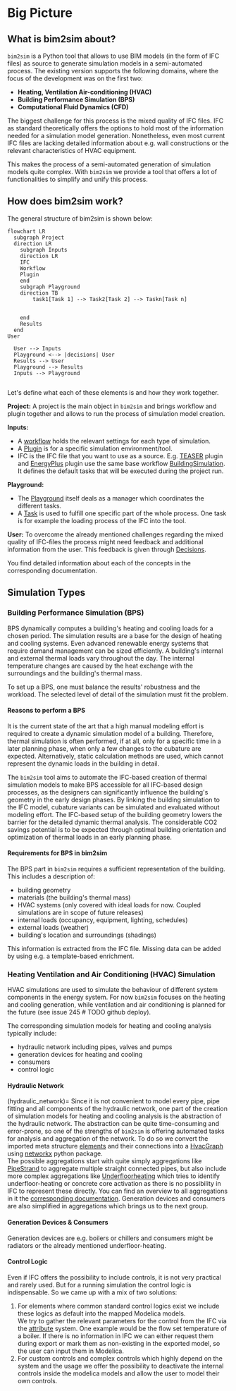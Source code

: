 # Big Picture
## What is bim2sim about?
`bim2sim` is a Python tool that allows to use BIM models (in the form of 
IFC files) as source to generate simulation models in a semi-automated process.
The existing version supports the following domains, where the focus of the 
development was on the first two: 
* **Heating, Ventilation Air-conditioning (HVAC)**
* **Building Performance Simulation (BPS)**
* **Computational Fluid Dynamics (CFD)**

The biggest challenge for this process is the mixed quality of IFC files. IFC as
standard theoretically offers the options to hold most of the information needed
for a simulation model generation. Nonetheless, even most current IFC files are
lacking detailed information about e.g. wall constructions or the relevant 
characteristics of HVAC equipment. 

This makes the process of a semi-automated
generation of simulation models quite complex. With `bim2sim` we provide a tool
that offers a lot of functionalities to simplify and unify this process.


## How does bim2sim work?
The general structure of bim2sim is shown below:
```{mermaid}
flowchart LR
  subgraph Project
  direction LR
    subgraph Inputs
    direction LR
    IFC
    Workflow
    Plugin
    end
    subgraph Playground
    direction TB
        task1[Task 1] --> Task2[Task 2] --> Taskn[Task n]
        
        
    end
    Results
  end
User

  User --> Inputs
  Playground <--> |decisions| User
  Results --> User
  Playground --> Results
  Inputs --> Playground
  
```
Let's define what each of these elements is and how they work together.

**Project:**
A project is the main object in `bim2sim` and brings workflow and plugin 
together and allows to run the process of simulation model creation.

**Inputs:**
* A [workflow](concepts/workflow.md) holds the relevant settings for each type of 
simulation.
* A [Plugin](plugins) is for a specific simulation environment/tool.
* IFC is the IFC file that you want to use as a source.
E.g. [TEASER](TEASERManager) plugin and [EnergyPlus](EnergyPlus) plugin use the 
same base workflow [BuildingSimulation](BuildingSimulation). It defines the 
default tasks that will be executed during the project run.
 
**Playground:**
* The [Playground](Playground) itself deals as a manager which coordinates the 
different tasks.
* A [Task](Tasks) is used to fulfill one specific part of the whole process. One
task is for example the loading process of the IFC into the tool.

**User:**
To overcome the already mentioned challenges regarding the mixed quality of 
IFC-files the process might need feedback and additional information from the 
user. This feedback is given through [Decisions](concepts/decisions.md).

You find detailed information about each of the concepts in the corresponding 
documentation.

## Simulation Types
### Building Performance Simulation (BPS)
BPS dynamically computes a building's heating and cooling loads for a chosen
period. The simulation results are a base for the design of heating and cooling
systems. Even advanced renewable energy systems that require demand management
can be sized efficiently.
A building's internal and external thermal loads vary throughout the day. The
internal temperature changes are caused by the heat exchange with the
surroundings and the building's thermal mass.

To set up a BPS, one must balance the results' robustness and the workload. The
selected level of detail of the simulation must fit the problem.

#### Reasons to perform a BPS

It is the current state of the art that a high manual modeling effort is
required to create a dynamic simulation model of a building. Therefore, thermal
simulation is often performed, if at all, only for a specific time in a later
planning phase, when only a few changes to the cubature are expected.
Alternatively, static calculation methods are used, which cannot represent the
dynamic loads in the building in detail.

The `bim2sim` tool aims to automate the IFC-based creation of thermal simulation
models to make BPS accessible for all IFC-based design processes, as the
designers can significantly influence the building's geometry in the early
design phases.
By linking the building simulation to the IFC model, cubature variants can be
simulated and evaluated without modeling effort.
The IFC-based setup of the building geometry lowers the barrier for the detailed
dynamic thermal analysis.
The considerable CO2 savings potential is to be expected through optimal
building orientation and optimization of thermal loads in an early planning
phase.

#### Requirements for BPS in bim2sim
The BPS part in `bim2sim` requires a sufficient representation of the building.
This includes a description of:
* building geometry
* materials (the building's thermal mass)
* HVAC systems (only covered with ideal loads for now. Coupled simulations are in scope of future releases)
* internal loads (occupancy, equipment, lighting, schedules)
* external loads (weather)
* building's location and surroundings (shadings)

This information is extracted from the IFC file. Missing data can be added 
by using e.g. a template-based enrichment. 

### Heating Ventilation and Air Conditioning (HVAC) Simulation
HVAC simulations are used to simulate the behaviour of different system 
components in the energy system. For now `bim2sim` focuses on the heating and 
cooling generation, while ventilation and air conditioning is planned for the 
future (see issue 245 # TODO github deploy). 

The corresponding simulation models for heating and cooling analysis typically 
include:
* hydraulic network including pipes, valves and pumps
* generation devices for heating and cooling
* consumers
* control logic 

#### Hydraulic Network 
(hydraulic_network)=
Since it is not convenient to model every pipe, pipe fitting and all components 
of the hydraulic network, one part of the creation of simulation models for 
heating and cooling analysis is the abstraction of the hydraulic network.
The abstraction can be quite time-consuming and error-prone, so one of the 
strengths of `bim2sim` is offering automated tasks for analysis and aggregation 
of the network. To do so we convert the imported meta structure 
[elements](elements_structure) and their connections into a [HvacGraph](HvacGraph) using 
[networkx](https://networkx.org/) python package.  
The possible aggregations start with quite simply aggregations like 
[PipeStrand](PipeStrand) to aggregate multiple straight connected pipes, but
also include more complex aggregations like [Underfloorheating](Underfloorheating)
which tries to identify underfloor-heating or concrete core activation as there is
no possibility in IFC to represent these directly. You can find an overview to
all aggregations in it the [corresponding documentation](concepts/aggregations.md). 
Generation devices and consumers are also simplified in aggregations which
brings us to the next group.


#### Generation Devices & Consumers
Generation devices are e.g. boilers or chillers and consumers might be radiators 
or the already mentioned underfloor-heating. 




#### Control Logic
Even if IFC offers the possibility to include controls, it is not very practical
and rarely used. But for a running simulation the control logic is 
indispensable. So we came up with a mix of two solutions:

1. For elements where common standard control logics exist we include these 
logics as default into the mapped Modelica models.  
We try to gather the relevant parameters for the control from the IFC via the [attribute](concepts/attribute.md) 
system. One example would be the flow set temperature of a boiler. If there is
no information in IFC we can either request them during export or mark them as
non-existing in the exported model, so the user can input them in Modelica.
2. For custom controls and complex controls which highly depend on the system
and the usage we offer the possibility to deactivate the internal controls inside
the modelica models and allow the user to model their own controls.
